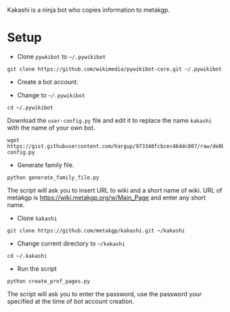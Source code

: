 Kakashi is a ninja bot who copies information to metakgp.


Setup
=====

* Clone `pywkibot` to `~/.pywikibot`
```
git clone https://github.com/wikimedia/pywikibot-core.git ~/.pywikibot
```

* Create a bot account.

* Change to `~/.pywikibot`
```
cd ~/.pywikibot
```
Download the `user-config.py` file and edit it to replace the name `kakashi`
with the name of your own bot.
```
wget https://gist.githubusercontent.com/hargup/973348fcbcec464dc807/raw/de0bde7fadc4d804e2acf535c0f8803edf823384/user-config.py
```

* Generate family file.
```
python generate_family_file.py
```

The script will ask you to insert URL to wiki and a short name of wiki.
URL of metakgp is https://wiki.metakgp.org/w/Main_Page and enter any short name.


* Clone `kakashi`
```
git clone https://github.com/metakgp/kakashi.git ~/kakashi
```

* Change current directory  to `~/kakashi`
```
cd ~/.kakashi
```
* Run the script

```
python create_prof_pages.py
```
The script will ask you to enter the password, use the password your specified
at the time of bot account creation.
